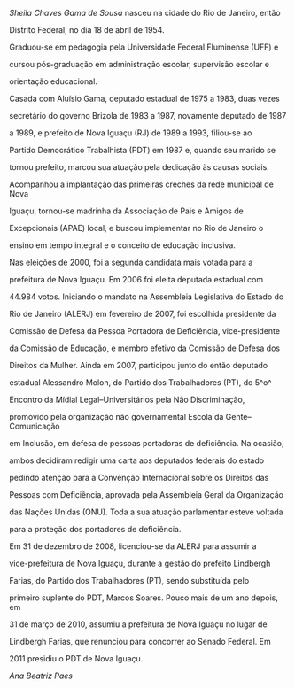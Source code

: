 

*Sheila Chaves Gama de Sousa* nasceu na cidade do Rio de Janeiro, então

Distrito Federal, no dia 18 de abril de 1954.



Graduou-se em pedagogia pela Universidade Federal Fluminense (UFF) e

cursou pós-graduação em administração escolar, supervisão escolar e

orientação educacional.



Casada com Aluísio Gama, deputado estadual de 1975 a 1983, duas vezes

secretário do governo Brizola de 1983 a 1987, novamente deputado de 1987

a 1989, e prefeito de Nova Iguaçu (RJ) de 1989 a 1993, filiou-se ao

Partido Democrático Trabalhista (PDT) em 1987 e, quando seu marido se

tornou prefeito, marcou sua atuação pela dedicação às causas sociais.

Acompanhou a implantação das primeiras creches da rede municipal de Nova

Iguaçu, tornou-se madrinha da Associação de Pais e Amigos de

Excepcionais (APAE) local, e buscou implementar no Rio de Janeiro o

ensino em tempo integral e o conceito de educação inclusiva.



Nas eleições de 2000, foi a segunda candidata mais votada para a

prefeitura de Nova Iguaçu. Em 2006 foi eleita deputada estadual com

44.984 votos. Iniciando o mandato na Assembleia Legislativa do Estado do

Rio de Janeiro (ALERJ) em fevereiro de 2007, foi escolhida presidente da

Comissão de Defesa da Pessoa Portadora de Deficiência, vice-presidente

da Comissão de Educação, e membro efetivo da Comissão de Defesa dos

Direitos da Mulher. Ainda em 2007, participou junto do então deputado

estadual Alessandro Molon, do Partido dos Trabalhadores (PT), do 5^o^

Encontro da Mídial Legal–Universitários pela Não Discriminação,

promovido pela organização não governamental Escola da Gente–Comunicação

em Inclusão, em defesa de pessoas portadoras de deficiência. Na ocasião,

ambos decidiram redigir uma carta aos deputados federais do estado

pedindo atenção para a Convenção Internacional sobre os Direitos das

Pessoas com Deficiência, aprovada pela Assembleia Geral da Organização

das Nações Unidas (ONU). Toda a sua atuação parlamentar esteve voltada

para a proteção dos portadores de deficiência.



Em 31 de dezembro de 2008, licenciou-se da ALERJ para assumir a

vice-prefeitura de Nova Iguaçu, durante a gestão do prefeito Lindbergh

Farias, do Partido dos Trabalhadores (PT), sendo substituída pelo

primeiro suplente do PDT, Marcos Soares. Pouco mais de um ano depois, em

31 de março de 2010, assumiu a prefeitura de Nova Iguaçu no lugar de

Lindbergh Farias, que renunciou para concorrer ao Senado Federal. Em

2011 presidiu o PDT de Nova Iguaçu.



*Ana Beatriz Paes*



